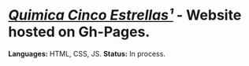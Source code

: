 # [_Quimica Cinco Estrellas¹_](https://wws.facebook.com/quimicacinco.estrellas.5) - Website hosted on Gh-Pages.
**Languages:** HTML, CSS, JS.
**Status:** In process.




